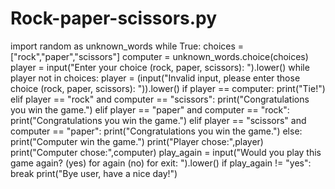 # Rock-paper-scissors.py
import random as unknown_words
while True:
    choices = ["rock","paper","scissors"]
    computer = unknown_words.choice(choices)
    player = input("Enter your choice (rock, paper, scissors): ").lower()
    while player not in choices:
        player = (input("Invalid input, please enter those choice (rock, paper, scissors): ")).lower()
    if player == computer:
        print("Tie!")
    elif player == "rock" and computer == "scissors":
        print("Congratulations you win the game.")
    elif player == "paper" and computer == "rock":
        print("Congratulations you win the game.")
    elif player == "scissors" and computer == "paper":
        print("Congratulations you win the game.")
    else:
        print("Computer win the game.")
    print("Player chose:",player)
    print("Computer chose:",computer)
    play_again = input("Would you play this game again? (yes) for again (no) for exit: ").lower()
    if play_again != "yes":
        break
print("Bye user, have a nice day!")
